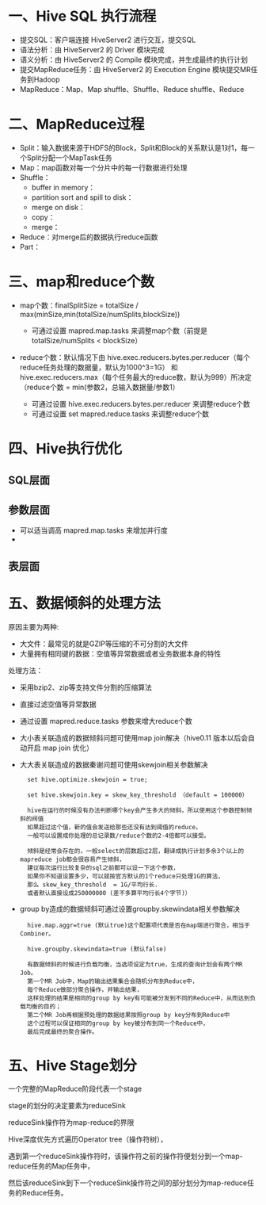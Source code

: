 <!--
 * @Author              : Uncle Bean
 * @Date                : 2020-05-23 23:06:47
 * @LastEditors         : Uncle Bean
 * @LastEditTime        : 2020-05-24 13:26:05
 * @FilePath            : \面试\Hive.md
 * @Description         : 
--> 

# 一、Hive SQL 执行流程

* 提交SQL：客户端连接 HiveServer2 进行交互，提交SQL
* 语法分析：由 HiveServer2 的 Driver 模块完成
* 语义分析：由 HiveServer2 的 Compile 模块完成，并生成最终的执行计划
* 提交MapReduce任务：由 HiveServer2 的 Execution Engine 模块提交MR任务到Hadoop
* MapReduce：Map、Map shuffle、Shuffle、Reduce shuffle、Reduce

# 二、MapReduce过程

* Split：输入数据来源于HDFS的Block，Split和Block的关系默认是1对1，每一个Split分配一个MapTask任务
* Map：map函数对每一个分片中的每一行数据进行处理
* Shuffle：
    * buffer in memory：
    * partition sort and spill to disk：
    * merge on disk：
    * copy：
    * merge：
* Reduce：对merge后的数据执行reduce函数
* Part：

# 三、map和reduce个数

* map个数：finalSplitSize = totalSize / max(minSize,min(totalSize/numSplits,blockSize))
    * 可通过设置 mapred.map.tasks 来调整map个数（前提是totalSize/numSplits < blockSize）

* reduce个数：默认情况下由 hive.exec.reducers.bytes.per.reducer（每个reduce任务处理的数据量，默认为1000^3=1G） 和 hive.exec.reducers.max（每个任务最大的reduce数，默认为999）所决定（reduce个数 = min(参数2，总输入数据量/参数1）
    * 可通过设置 hive.exec.reducers.bytes.per.reducer 来调整reduce个数
    * 可通过设置 set mapred.reduce.tasks 来调整reduce个数

# 四、Hive执行优化

## SQL层面

## 参数层面

* 可以适当调高 mapred.map.tasks 来增加并行度
* 

## 表层面

# 五、数据倾斜的处理方法

原因主要为两种:

* 大文件：最常见的就是GZIP等压缩的不可分割的大文件
* 大量拥有相同键的数据：空值等异常数据或者业务数据本身的特性

处理方法：

* 采用bzip2、zip等支持文件分割的压缩算法
* 直接过滤空值等异常数据
* 通过设置 mapred.reduce.tasks 参数来增大reduce个数
* 大小表关联造成的数据倾斜问题可使用map join解决（hive0.11 版本以后会自动开启 map join 优化）
* 大大表关联造成的数据秦谢问题可使用skewjoin相关参数解决

        set hive.optimize.skewjoin = true;

        set hive.skewjoin.key = skew_key_threshold （default = 100000）

        hive在运行的时候没有办法判断哪个key会产生多大的倾斜，所以使用这个参数控制倾斜的阀值
        如果超过这个值，新的值会发送给那些还没有达到阈值的reduce，
        一般可以设置成你处理的总记录数/reduce个数的2-4倍都可以接受。

        倾斜是经常会存在的，一般select的层数超过2层，翻译成执行计划多余3个以上的mapreduce job都会很容易产生倾斜，
        建议每次运行比较复杂的sql之前都可以设一下这个参数，
        如果你不知道设置多少，可以就按官方默认的1个reduce只处理1G的算法，
        那么 skew_key_threshold  = 1G/平均行长. 
        或者默认直接设成250000000 (差不多算平均行长4个字节)）

* group by造成的数据倾斜可通过设置groupby.skewindata相关参数解决

        hive.map.aggr=true (默认true)这个配置项代表是否在map端进行聚合，相当于Combiner。

        hive.groupby.skewindata=true (默认false)

        有数据倾斜的时候进行负载均衡，当选项设定为true，生成的查询计划会有两个MR Job。
        第一个MR Job中，Map的输出结果集合会随机分布到Reduce中，
        每个Reduce做部分聚合操作，并输出结果，
        这样处理的结果是相同的group by key有可能被分发到不同的Reduce中，从而达到负载均衡的目的；
        第二个MR Job再根据预处理的数据结果按照group by key分布到Reduce中
        这个过程可以保证相同的group by key被分布到同一个Reduce中，
        最后完成最终的聚合操作。

# 五、Hive Stage划分

一个完整的MapReduce阶段代表一个stage

stage的划分的决定要素为reduceSink

reduceSink操作符为map-reduce的界限

Hive深度优先方式遍历Operator tree（操作符树），

遇到第一个reduceSink操作符时，该操作符之前的操作符便划分到一个map-reduce任务的Map任务中，

然后该reduceSink到下一个reduceSink操作符之间的部分划分为map-reduce任务的Reduce任务。
